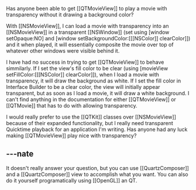 

Has anyone been able to get [[QTMovieView]] to play a movie with transparency without it drawing a background color?

With [[NSMovieView]], I can load a movie with transparency into an [[NSMovieView]] in a transparent [[NSWindow]] (set using [window setOpaque:NO] and [window setBackgroundColor:[[[NSColor]] clearColor]]) and it when played, it will essentially composite the movie over top of whatever other windows were visible behind it.

I have had no success in trying to get [[QTMovieView]] to behave simmilarly. If I set the view's fill color to be clear (using [movieView setFillColor:[[[NSColor]] clearColor]]), when I load a movie with transparency, it will draw the background as white. If I set the fill color in Interface Builder to be a clear color, the view will initially appear transparent, but as soon as I load a movie, it will draw a white background. I can't find anything in the documentation for either [[QTMovieView]] or [[QTMovie]] that has to do with allowing transparency. 

I would really prefer to use the [[QTKit]] classes over [[NSMovieView]] because of their expanded functionality, but I really need transparent Quicktime playback for an application I'm writing. Has anyone had any luck making [[QTMovieView]] play nice with transparency?

---nate
----
It doesn't really answer your question, but you can use [[QuartzComposer]] and a [[QuartzComposer]] view to accomplish what you want.  You can also do it yourself programatically using [[OpenGL]] an QT.